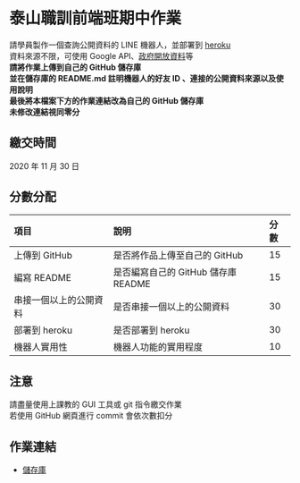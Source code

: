 # 泰山職訓前端班期中作業
請學員製作⼀個查詢公開資料的 LINE 機器⼈，並部署到 [heroku](https://www.heroku.com/)  
資料來源不限，可使⽤ Google API、[政府開放資料](https://data.gov.tw/)等  
**請將作業上傳到自己的 GitHub 儲存庫**  
**並在儲存庫的 README.md 註明機器⼈的好友 ID 、連接的公開資料來源以及使⽤說明**  
**最後將本檔案下方的作業連結改為自己的 GitHub 儲存庫**  
**未修改連結視同零分**

## 繳交時間
2020 年 11 月 30 日

## 分數分配
|項⽬|說明|分數|
|:---|:---|:---|
|上傳到 GitHub|是否將作品上傳⾄自己的 GitHub|15|
|編寫 README|是否編寫自己的 GitHub 儲存庫 README|15|
|串接⼀個以上的公開資料|是否串接⼀個以上的公開資料|30|
|部署到 heroku|是否部署到 heroku|30|
|機器⼈實⽤性|機器⼈功能的實⽤程度|10|

## 注意
請盡量使用上課教的 GUI 工具或 git 指令繳交作業  
若使用 GitHub 網頁進行 commit 會依次數扣分

## 作業連結
- [儲存庫](https://github.com/chih2020hao/Ubot)
